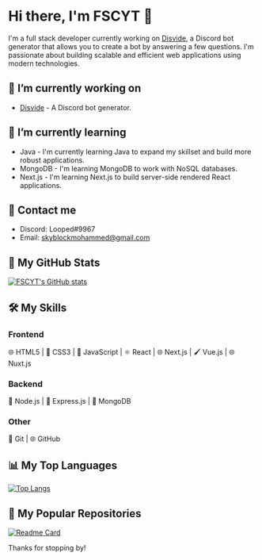 # Hi there, I'm FSCYT 👋

I'm a full stack developer currently working on [Disvide](https://github.com/Cored-Inc/Disvide), a Discord bot generator that allows you to create a bot by answering a few questions. I'm passionate about building scalable and efficient web applications using modern technologies.

## 🔭 I’m currently working on

- [Disvide](https://github.com/Cored-Inc/Disvide) - A Discord bot generator.

## 🌱 I’m currently learning

- Java - I'm currently learning Java to expand my skillset and build more robust applications.
- MongoDB - I'm learning MongoDB to work with NoSQL databases.
- Next.js - I'm learning Next.js to build server-side rendered React applications.

## 💬 Contact me

- Discord: Looped#9967
- Email: skyblockmohammed@gmail.com

## 🚀 My GitHub Stats

[![FSCYT's GitHub stats](https://github-readme-stats.vercel.app/api?username=FSCYT&show_icons=true&theme=radical)](https://github.com/FSCYT)

## 🛠️ My Skills

### Frontend

🌐 HTML5 | 🎨 CSS3 | 🚀 JavaScript | ⚛️ React | 🌐 Next.js | 🖌️ Vue.js | 🌐 Nuxt.js

### Backend

🚀 Node.js | 🚀 Express.js | 🍃 MongoDB

### Other

🌱 Git | 🌐 GitHub

## 📊 My Top Languages

[![Top Langs](https://github-readme-stats.vercel.app/api/top-langs/?username=FSCYT&layout=compact)](https://github.com/FSCYT)

## 🌟 My Popular Repositories

[![Readme Card](https://github-readme-stats.vercel.app/api/pin/?username=FSCYT&repo=Disvide)](https://github.com/Cored-Inc/Disvide)

Thanks for stopping by!
